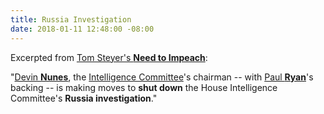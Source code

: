 ```yaml
---
title: Russia Investigation
date: 2018-01-11 12:48:00 -08:00
---
```


Excerpted from [Tom Steyer's **Need to Impeach**](https://www.needtoimpeach.com/call-to-protect/?utm_source=sp12728545&utm_medium=email&sc=sp12728545&refcode=sp12728545&p2asource=sp12728545&ta=0):

"[Devin **Nunes**](https://en.wikipedia.org/wiki/Devin_Nunes), the [Intelligence Committee](https://www.intelligence.senate.gov/)'s chairman -- with [Paul **Ryan**](https://en.wikipedia.org/wiki/Paul_Ryan)'s backing -- is making moves to **shut down** the House Intelligence Committee's **Russia investigation**."